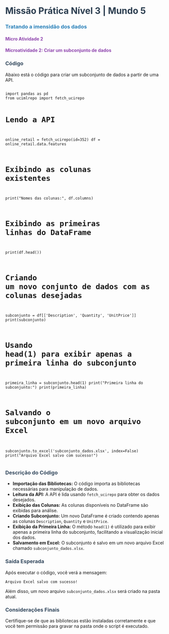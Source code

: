 <h1 style="color: #2c3e50;">Missão Prática Nível 3 | Mundo 5</h1>
<h3 style="color: #2980b9;">Tratando a imensidão dos dados</h3>

<h4 style="color: #8e44ad;">Micro Atividade 2</h4>
<h4 style="color: #8e44ad;">Microatividade 2: Criar um subconjunto de dados</h4>

<h3 style="color: #34495e;">Código</h3>
<p>Abaixo está o código para criar um subconjunto de dados a partir de uma API.</p>
<pre><code>
import pandas as pd
from ucimlrepo import fetch_ucirepo

# Lendo a API

online_retail = fetch_ucirepo(id=352)
df = online_retail.data.features

# Exibindo as colunas existentes

print("Nomes das colunas:", df.columns)

# Exibindo as primeiras linhas do DataFrame

print(df.head())

# Criando um novo conjunto de dados com as colunas desejadas

subconjunto = df[['Description', 'Quantity', 'UnitPrice']]
print(subconjunto)

# Usando head(1) para exibir apenas a primeira linha do subconjunto

primeira_linha = subconjunto.head(1)
print("Primeira linha do subconjunto:")
print(primeira_linha)

# Salvando o subconjunto em um novo arquivo Excel

subconjunto.to_excel('subconjunto_dados.xlsx', index=False)
print("Arquivo Excel salvo com sucesso!")
</code></pre>

<h3 style="color: #34495e;">Descrição do Código</h3>
<ul>
    <li><strong>Importação das Bibliotecas:</strong> O código importa as bibliotecas necessárias para manipulação de dados.</li>
    <li><strong>Leitura da API:</strong> A API é lida usando <code>fetch_ucirepo</code> para obter os dados desejados.</li>
    <li><strong>Exibição das Colunas:</strong> As colunas disponíveis no DataFrame são exibidas para análise.</li>
    <li><strong>Criando Subconjunto:</strong> Um novo DataFrame é criado contendo apenas as colunas <code>Description</code>, <code>Quantity</code> e <code>UnitPrice</code>.</li>
    <li><strong>Exibição da Primeira Linha:</strong> O método <code>head(1)</code> é utilizado para exibir apenas a primeira linha do subconjunto, facilitando a visualização inicial dos dados.</li>
    <li><strong>Salvamento em Excel:</strong> O subconjunto é salvo em um novo arquivo Excel chamado <code>subconjunto_dados.xlsx</code>.</li>
</ul>

<h3 style="color: #34495e;">Saída Esperada</h3>
<p>Após executar o código, você verá a mensagem:</p>
<pre><code>Arquivo Excel salvo com sucesso!</code></pre>
<p>Além disso, um novo arquivo <code>subconjunto_dados.xlsx</code> será criado na pasta atual.</p>

<h3 style="color: #34495e;">Considerações Finais</h3>
<p>Certifique-se de que as bibliotecas estão instaladas corretamente e que você tem permissão para gravar na pasta onde o script é executado.</p>
